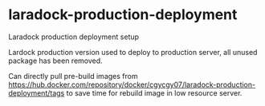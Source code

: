 # laradock-production-deployment
Laradock production deployment setup

Lardock production version used to deploy to production server, all unused package has been removed.

Can directly pull pre-build images from https://hub.docker.com/repository/docker/cgycgy07/laradock-production-deployment/tags to save time for rebuild image in low resource server.
